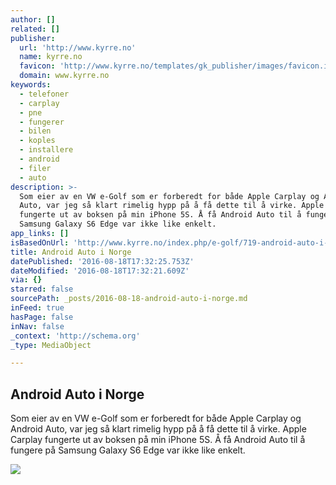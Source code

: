 ```yaml
---
author: []
related: []
publisher:
  url: 'http://www.kyrre.no'
  name: kyrre.no
  favicon: 'http://www.kyrre.no/templates/gk_publisher/images/favicon.ico'
  domain: www.kyrre.no
keywords:
  - telefoner
  - carplay
  - pne
  - fungerer
  - bilen
  - koples
  - installere
  - android
  - filer
  - auto
description: >-
  Som eier av en VW e-Golf som er forberedt for både Apple Carplay og Android
  Auto, var jeg så klart rimelig hypp på å få dette til å virke. Apple Carplay
  fungerte ut av boksen på min iPhone 5S. Å få Android Auto til å fungere på
  Samsung Galaxy S6 Edge var ikke like enkelt.
app_links: []
isBasedOnUrl: 'http://www.kyrre.no/index.php/e-golf/719-android-auto-i-norge'
title: Android Auto i Norge
datePublished: '2016-08-18T17:32:25.753Z'
dateModified: '2016-08-18T17:32:21.609Z'
via: {}
starred: false
sourcePath: _posts/2016-08-18-android-auto-i-norge.md
inFeed: true
hasPage: false
inNav: false
_context: 'http://schema.org'
_type: MediaObject

---
```

<article style=""><h1>Android Auto i Norge</h1><p>Som eier av en VW e-Golf som er forberedt for både Apple Carplay og Android Auto, var jeg så klart rimelig hypp på å få dette til å virke. Apple Carplay fungerte ut av boksen på min iPhone 5S. Å få Android Auto til å fungere på Samsung Galaxy S6 Edge var ikke like enkelt.</p><img src="http://www.kyrre.no/images/egolf/android-auto-i-norge-logo.jpg" /></article>